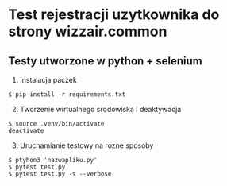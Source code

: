 # Test rejestracji uzytkownika do strony wizzair.common

## Testy utworzone w python + selenium

1. Instalacja paczek

```
$ pip install -r requirements.txt
```
2. Tworzenie wirtualnego srodowiska i deaktywacja

```
$ source .venv/bin/activate
deactivate
```
3. Uruchamianie testowy na rozne sposoby

```
$ ptyhon3 'nazwapliku.py'
$ pytest test.py
$ pytest test.py -s --verbose
```
